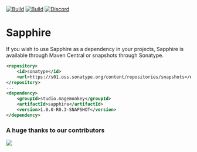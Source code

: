 [![Build](https://github.com/promcteam/sapphire/actions/workflows/release.yml/badge.svg?branch=main)](https://s01.oss.sonatype.org/content/repositories/releases/studio/magemonkey/sapphire/1.0.0-R0.3-SNAPSHOT)
[![Build](https://github.com/promcteam/sapphire/actions/workflows/devbuild.yml/badge.svg?branch=dev)](https://s01.oss.sonatype.org/content/repositories/snapshots/studio/magemonkey/sapphire/1.0.0-R0.3-SNAPSHOT)
[![Discord](https://dcbadge.vercel.app/api/server/6UzkTe6RvW?style=flat)](https://discord.gg/6UzkTe6RvW)

# Sapphire

If you wish to use Sapphire as a dependency in your projects, Sapphire is available through Maven Central
or snapshots through Sonatype.

```xml
<repository>
    <id>sonatype</id>
    <url>https://s01.oss.sonatype.org/content/repositories/snapshots</url>
</repository>
...
<dependency>
    <groupId>studio.magemonkey</groupId>
    <artifactId>sapphire</artifactId>
    <version>1.0.0-R0.3-SNAPSHOT</version>
</dependency>
```

### A huge thanks to our contributors

<a href="https://github.com/promcteam/sapphire/graphs/contributors">
<img src="https://contrib.rocks/image?repo=promcteam/sapphire" />
</a>